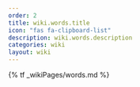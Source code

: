 ```yaml
---
order: 2
title: wiki.words.title
icon: "fas fa-clipboard-list"
description: wiki.words.description
categories: wiki
layout: wiki
---
```


{% tf _wikiPages/words.md %}